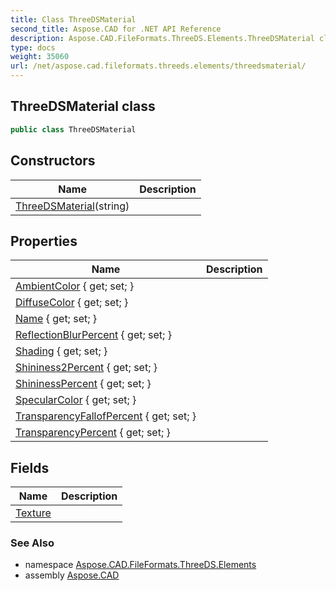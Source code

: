 ```yaml
---
title: Class ThreeDSMaterial
second_title: Aspose.CAD for .NET API Reference
description: Aspose.CAD.FileFormats.ThreeDS.Elements.ThreeDSMaterial class. 
type: docs
weight: 35060
url: /net/aspose.cad.fileformats.threeds.elements/threedsmaterial/
---
```

## ThreeDSMaterial class

```csharp
public class ThreeDSMaterial
```

## Constructors

| Name | Description |
| --- | --- |
| [ThreeDSMaterial](threedsmaterial/)(string) |  |

## Properties

| Name | Description |
| --- | --- |
| [AmbientColor](../../aspose.cad.fileformats.threeds.elements/threedsmaterial/ambientcolor/) { get; set; } |  |
| [DiffuseColor](../../aspose.cad.fileformats.threeds.elements/threedsmaterial/diffusecolor/) { get; set; } |  |
| [Name](../../aspose.cad.fileformats.threeds.elements/threedsmaterial/name/) { get; set; } |  |
| [ReflectionBlurPercent](../../aspose.cad.fileformats.threeds.elements/threedsmaterial/reflectionblurpercent/) { get; set; } |  |
| [Shading](../../aspose.cad.fileformats.threeds.elements/threedsmaterial/shading/) { get; set; } |  |
| [Shininess2Percent](../../aspose.cad.fileformats.threeds.elements/threedsmaterial/shininess2percent/) { get; set; } |  |
| [ShininessPercent](../../aspose.cad.fileformats.threeds.elements/threedsmaterial/shininesspercent/) { get; set; } |  |
| [SpecularColor](../../aspose.cad.fileformats.threeds.elements/threedsmaterial/specularcolor/) { get; set; } |  |
| [TransparencyFallofPercent](../../aspose.cad.fileformats.threeds.elements/threedsmaterial/transparencyfallofpercent/) { get; set; } |  |
| [TransparencyPercent](../../aspose.cad.fileformats.threeds.elements/threedsmaterial/transparencypercent/) { get; set; } |  |

## Fields

| Name | Description |
| --- | --- |
| [Texture](../../aspose.cad.fileformats.threeds.elements/threedsmaterial/texture/) |  |

### See Also

* namespace [Aspose.CAD.FileFormats.ThreeDS.Elements](../../aspose.cad.fileformats.threeds.elements/)
* assembly [Aspose.CAD](../../)


